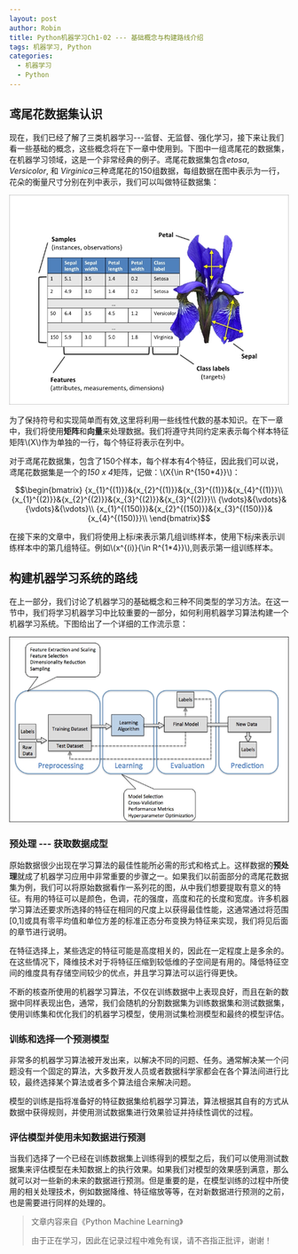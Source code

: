 ```yaml
---
layout: post
author: Robin
title: Python机器学习Ch1-02 --- 基础概念与构建路线介绍
tags: 机器学习, Python
categories:
  - 机器学习 
  - Python
---
```


## 鸢尾花数据集认识

现在，我们已经了解了三类机器学习---监督、无监督、强化学习，接下来让我们看一些基础的概念，这些概念将在下一章中使用到。下图中一组鸢尾花的数据集，在机器学习领域，这是一个非常经典的例子。鸢尾花数据集包含*etosa*, *Versicolor*, 和 *Virginica*三种鸢尾花的150组数据，每组数据在图中表示为一行，花朵的衡量尺寸分别在列中表示，我们可以叫做特征数据集：

![](/assets/iris-dataset.jpg)

为了保持符号和实现简单而有效,这里将利用一些线性代数的基本知识。在下一章中，我们将使用**矩阵**和**向量**来处理数据。我们将遵守共同约定来表示每个样本特征矩阵\\(X\\)作为单独的一行，每个特征将表示在列中。

对于鸢尾花数据集，包含了150个样本，每个样本有4个特征，因此我们可以说，鸢尾花数据集是一个的*150 x 4*矩阵，记做：\\(X{\in R^{150*4}}\\)：

$$\begin{bmatrix}
{x_{1}^{(1)}}&{x_{2}^{(1)}}&{x_{3}^{(1)}}&{x_{4}^{(1)}}\\
{x_{1}^{(2)}}&{x_{2}^{(2)}}&{x_{3}^{(2)}}&{x_{3}^{(2)}}\\
{\vdots}&{\vdots}&{\vdots}&{\vdots}\\
{x_{1}^{(150)}}&{x_{2}^{(150)}}&{x_{3}^{(150)}}&{x_{4}^{(150)}}\\
\end{bmatrix}$$


在接下来的文章中，我们将使用上标*i*来表示第几组训练样本，使用下标*j*来表示训练样本中的第几组特征。例如\\(x^{(i)}{\in R^{1*4}}\\),则表示第一组训练样本。


## 构建机器学习系统的路线

在上一部分，我们讨论了机器学习的基础概念和三种不同类型的学习方法。在这一节中，我们将学习机器学习中比较重要的一部分，如何利用机器学习算法构建一个机器学习系统。下图给出了一个详细的工作流示意：

![](/assets/build-machine-learning-work-flow.jpg)

### 预处理 --- 获取数据成型

原始数据很少出现在学习算法的最佳性能所必需的形式和格式上。这样数据的**预处理**就成了机器学习应用中非常重要的步骤之一。如果我们以前面部分的鸢尾花数据集为例，我们可以将原始数据看作一系列花的图，从中我们想要提取有意义的特征。有用的特征可以是颜色，色调，花的强度，高度和花的长度和宽度。许多机器学习算法还要求所选择的特征在相同的尺度上以获得最佳性能，这通常通过将范围[0,1]或具有零平均值和单位方差的标准正态分布变换为特征来实现，我们将见后面的章节进行说明。

在特征选择上，某些选定的特征可能是高度相关的，因此在一定程度上是多余的。在这些情况下，降维技术对于将特征压缩到较低维的子空间是有用的。降低特征空间的维度具有存储空间较少的优点，并且学习算法可以运行得更快。

不断的核查所使用的机器学习算法，不仅在训练数据中上表现良好，而且在新的数据中同样表现出色，通常，我们会随机的分割数据集为训练数据集和测试数据集，使用训练集和优化我们的机器学习模型，使用测试集检测模型和最终的模型评估。

### 训练和选择一个预测模型

非常多的机器学习算法被开发出来，以解决不同的问题、任务。通常解决某一个问题没有一个固定的算法，大多数开发人员或者数据科学家都会在各个算法间进行比较，最终选择某个算法或者多个算法组合来解决问题。

模型的训练是指将准备好的特征数据集给机器学习算法，算法根据其自有的方式从数据中获得规则，并使用测试数据集进行效果验证并持续性调优的过程。

### 评估模型并使用未知数据进行预测

当我们选择了一个已经在训练数据集上训练得到的模型之后，我们可以使用测试数据集来评估模型在未知数据上的执行效果。如果我们对模型的效果感到满意，那么就可以对一些新的未来的数据进行预测。但是重要的是，在模型训练的过程中所使用的相关处理技术，例如数据降维、特征缩放等等，在对新数据进行预测的之前，也是需要进行同样的处理的。


> 文章内容来自《Python Machine Learning》
> 
> 由于正在学习，因此在记录过程中难免有误，请不吝指正批评，谢谢！
